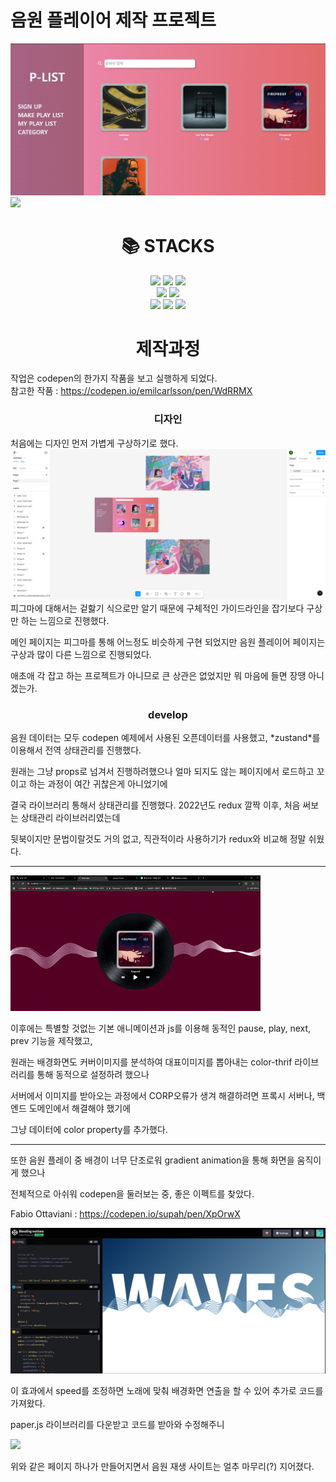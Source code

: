 # 음원 플레이어 제작 프로젝트
<img src="https://github.com/hjsong123/prac/blob/master/public/main_page.PNG">
<img src="https://github.com/hjsong123/prac/blob/master/public/React%20App%20-%20Chrome%202025-03-10%2011-49-22.gif">

<div align=center><h1>📚 STACKS</h1></div>
<div align=center>
    <img src="https://img.shields.io/badge/html5-E34F26?style=for-the-badge&logo=html5&logoColor=white"> 
    <img src="https://img.shields.io/badge/css-1572B6?style=for-the-badge&logo=css3&logoColor=white"> 
    <img src="https://img.shields.io/badge/javascript-F7DF1E?style=for-the-badge&logo=javascript&logoColor=black">
    <br>
    <img src="https://img.shields.io/badge/react-61DAFB?style=for-the-badge&logo=react&logoColor=black">
    <img src="https://img.shields.io/badge/ZUSTAND-7408FF?style=for-the-badge&logo=react&logoColor=white">
    <br>
    <img src="https://img.shields.io/badge/github-181717?style=for-the-badge&logo=github&logoColor=white">
    <img src="https://img.shields.io/badge/git-F05032?style=for-the-badge&logo=git&logoColor=white">
    <img src="https://img.shields.io/badge/fontawesome-339AF0?style=for-the-badge&logo=fontawesome&logoColor=white">
    <br>
</div>

<div align=center><h1>제작과정</h1></div>

작업은 codepen의 한가지 작품을 보고 실행하게 되었다.
<br>
참고한 작품 : <https://codepen.io/emilcarlsson/pen/WdRRMX>
<br>

<div align=center><h3>디자인</h3></div>  
처음에는 디자인 먼저 가볍게 구상하기로 했다.   
<img src="https://github.com/hjsong123/prac/blob/master/public/design.PNG">
피그마에 대해서는 겉핧기 식으로만 알기 때문에 구체적인 가이드라인을 잡기보다 구상만 하는 느낌으로 진행했다.   

메인 페이지는 피그마를 통해 어느정도 비슷하게 구현 되었지만 음원 플레이어 페이지는 구상과 많이 다른 느낌으로 진행되었다.   

애초애 각 잡고 하는 프로젝트가 아니므로 큰 상관은 없었지만 뭐 마음에 들면 장땡 아니겠는가.   

<div align=center><h3>develop</h3></div>    
음원 데이터는 모두 codepen 예제에서 사용된 오픈데이터를 사용했고, *zustand*를 이용해서 전역 상태관리를 진행했다.   

원래는 그냥 props로 넘겨서 진행하려했으나 얼마 되지도 않는 페이지에서 로드하고 꼬이고 하는 과정이 여간 귀찮은게 아니었기에   

결국 라이브러리 통해서 상태관리를 진행했다. 2022년도 redux 깔짝 이후, 처음 써보는 상태관리 라이브러리였는데   

뒷북이지만 문법이랄것도 거의 없고, 직관적이라 사용하기가 redux와 비교해 정말 쉬웠다.   

-----
<img src="https://github.com/hjsong123/prac/blob/master/public/React%20App%20-%20Chrome%202025-03-10%2021-16-37.gif">

이후에는 특별할 것없는 기본 애니메이션과 js를 이용해 동적인 pause, play, next, prev 기능을 제작했고,   

원래는 배경화면도 커버이미지를 분석하여 대표이미지를 뽑아내는 color-thrif 라이브러리를 통해 동적으로 설정하려 했으나   

서버에서 이미지를 받아오는 과정에서 CORP오류가 생겨 해결하려면 프록시 서버나, 백엔드 도메인에서 해결해야 했기에   

그냥 데이터에 color property를 추가했다.   

-----

또한 음원 플레이 중 배경이 너무 단조로워 gradient animation을 통해 화면을 움직이게 했으나   

전체적으로 아쉬워 codepen을 둘러보는 중, 좋은 이펙트를 찾았다.   

Fabio Ottaviani : <https://codepen.io/supah/pen/XpOrwX>   

<img src="https://github.com/hjsong123/prac/blob/master/public/frequency.PNG">

이 효과에서 speed를 조정하면 노래에 맞춰 배경화면 연출을 할 수 있어 추가로 코드를 가져왔다.   

paper.js 라이브러리를 다운받고 코드를 받아와 수정해주니   

<img src="https://github.com/hjsong123/prac/blob/master/public/React%20App%20-%20Chrome%202025-03-10%2011-49-22.gif">

위와 같은 페이지 하나가 만들어지면서 음원 재생 사이트는 얼추 마무리(?) 지어졌다.







